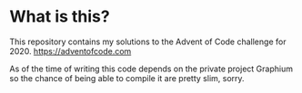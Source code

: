 # What is this?
This repository contains my solutions to the Advent of Code challenge for 2020.
https://adventofcode.com

As of the time of writing this code depends on the private project Graphium so the chance of being able to compile it are pretty slim, sorry.